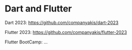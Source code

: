 # Dart and Flutter

Dart 2023:
https://github.com/companyakis/dart-2023

Flutter 2023:
https://github.com/companyakis/flutter-2023

Flutter BootCamp:
...
